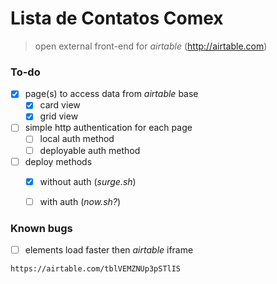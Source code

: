 # Lista de Contatos Comex

> open external front-end for *airtable* (http://airtable.com)



### To-do
- [x] page(s) to access data from *airtable* base 
	- [x] card view
	- [x] grid view

- [ ] simple http authentication for each page
	- [ ] local auth method
	- [ ] deployable auth method

- [ ] deploy methods
	- [x] without auth (*surge.sh*)
	- [ ] with auth (*now.sh?*)

	
### Known bugs
- [ ] elements load faster then *airtable* iframe




```
https://airtable.com/tblVEMZNUp3pSTlIS
```

